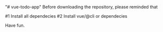 "# vue-todo-app" 
Before downloading the repository, please reminded that 

#1 Install all dependecies
#2 Install vue/@cli or dependecies

Have fun.
